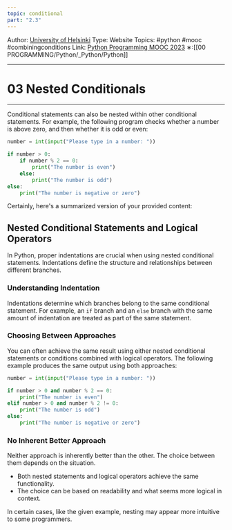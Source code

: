 ```yaml
---
topic: conditional
part: "2.3"
---
```

Author: [University of Helsinki](https://programming-23.mooc.fi/)
Type: Website
Topics: #python #mooc #combiningconditions 
Link: [Python Programming MOOC 2023](https://programming-23.mooc.fi/)
∗:[[00 PROGRAMMING/Python/_Python/Python]] 

---
# 03 Nested Conditionals

--- 
Conditional statements can also be nested within other conditional statements. For example, the following program checks whether a number is above zero, and then whether it is odd or even:

```python
number = int(input("Please type in a number: "))

if number > 0:
    if number % 2 == 0:
        print("The number is even")
    else:
        print("The number is odd")
else:
    print("The number is negative or zero")
```

Certainly, here's a summarized version of your provided content:

## Nested Conditional Statements and Logical Operators

In Python, proper indentations are crucial when using nested conditional statements. Indentations define the structure and relationships between different branches.

### Understanding Indentation

Indentations determine which branches belong to the same conditional statement. For example, an `if` branch and an `else` branch with the same amount of indentation are treated as part of the same statement.

### Choosing Between Approaches

You can often achieve the same result using either nested conditional statements or conditions combined with logical operators. The following example produces the same output using both approaches:

```python
number = int(input("Please type in a number: "))

if number > 0 and number % 2 == 0:
    print("The number is even")
elif number > 0 and number % 2 != 0:
    print("The number is odd")
else:
    print("The number is negative or zero")
```

### No Inherent Better Approach

Neither approach is inherently better than the other. The choice between them depends on the situation.

- Both nested statements and logical operators achieve the same functionality.
- The choice can be based on readability and what seems more logical in context.

In certain cases, like the given example, nesting may appear more intuitive to some programmers.
